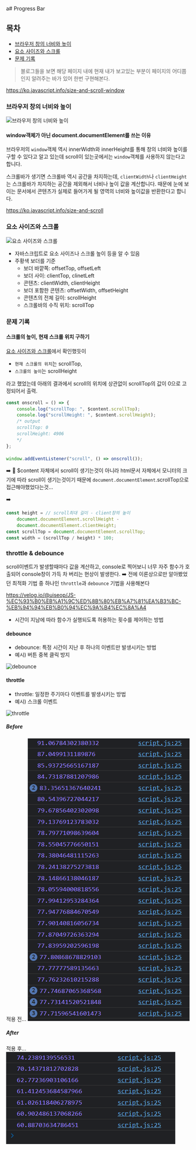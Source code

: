a# Progress Bar

## 목차

<ul>
<li><a href="#browser">브라우저 창의 너비와 높이</a></li>
<li><a href="#scroll">요소 사이즈와 스크롤</a></li>
<li><a href="#problems">문제 기록</a></li>
</ul>

> 블로그들을 보면 해당 페이지 내에 현재 내가 보고있는 부분이 페이지의 어디쯤인지 알려주는 바가 있어 한번 구현해본다.

https://ko.javascript.info/size-and-scroll-window

### <a id="browser">브라우저 창의 너비와 높이</a>

![브라우저 창의 너비와 높이](https://ko.javascript.info/article/size-and-scroll-window/document-client-width-height.svg)

#### window객체가 아닌 document.documentElement를 쓰는 이유

브라우저의 `window`객체 역시 innerWidth와 innerHeight를 통해 창의 너비와 높이를 구할 수 있다고 알고 있는데 scroll이 있는곳에서는 `window`객체를 사용하지 않는다고 합니다.

스크롤바가 생기면 스크롤바 역시 공간을 차지하는데, `clientWidth`나 `clientHeight`는 스크롤바가 차지하는 공간을 제외해서 너비나 높이 값을 계산합니다. 때문에 눈에 보이는 문서에서 콘텐츠가 실제로 들어가게 될 영역의 너비와 높이값을 반환한다고 합니다.

https://ko.javascript.info/size-and-scroll

### <a id="scroll">요소 사이즈와 스크롤</a>

![요소 사이즈와 스크롤](https://media.vlpt.us/images/wiostz98kr/post/dec62e7b-1432-4db2-8154-8539fb0b3689/image.png)

-   자바스크립트로 요소 사이즈나 스크롤 높이 등을 알 수 있음
-   주황색 보더를 기준
    -   보더 바깥쪽: offsetTop, offsetLeft
    -   보더 사이: clientTop, clinetLeft
    -   콘텐츠: clientWidth, clientHeight
    -   보더 포함한 콘텐츠: offsetWidth, offsetHeight
    -   콘텐츠의 전체 길이: scrollHeight
    -   스크롤바의 수직 위치: scrollTop

### <a id="problems">문제 기록</a>

#### 스크롤의 높이, 현재 스크롤 위치 구하기

<a href="#scroll">요소 사이즈와 스크롤</a>에서 확인했듯이

-   `현재 스크롤의 위치`는 scrollTop,
-   `스크롤의 높이`는 scrollHeight

라고 했었는데 아래의 결과에서 scroll의 위치에 상관없이 scrollTop의 값이 0으로 고정되어서 출력.

```javascript
const onscroll = () => {
    console.log("scrollTop: ", $content.scrollTop);
    console.log("scrollHeight: ", $content.scrollHeight);
    /* output
    scrollTop: 0
    scrollHeight: 4906
    */
};

window.addEventListener("scroll", () => onscroll());
```

➡️ 🤯 $content 자체에서 scroll이 생기는것이 아니라 html문서 자체에서 모니터의 크기에 따라 scroll이 생기는것이기 때문에 `document.documentElement`.scrollTop으로 접근해야했었다는것...

➡️

```javascript
const height = // scroll최대 길이 - client창의 높이
    document.documentElement.scrollHeight -
    document.documentElement.clientHeight;
const scrollTop = document.documentElement.scrollTop;
const width = (scrollTop / height) * 100;
```

### throttle & debounce

scroll이벤트가 발생할때마다 값을 계산하고, console로 찍어보니 너무 자주 함수가 호출되어 console창이 가득 차 버리는 현상이 발생한다. ➡️ 전에 이론상으로만 알아봤었던 최적화 기법 중 하나인 `throttle`과 `debounce` 기법을 사용해본다 

https://velog.io/@uiseop/JS-%EC%93%B0%EB%A1%9C%ED%8B%80%EB%A7%81%EA%B3%BC-%EB%94%94%EB%B0%94%EC%9A%B4%EC%8A%A4

- 시간이 지남에 따라 함수가 실행되도록 허용하는 횟수를 제어하는 방법

#### debounce

- debounce: 특정 시간이 지난 후 하나의 이벤트만 발생시키는 방법
- 예시) 버튼 중복 클릭 방지

![debounce](https://img1.daumcdn.net/thumb/R1280x0/?scode=mtistory2&fname=https%3A%2F%2Fblog.kakaocdn.net%2Fdn%2F4rclV%2Fbtq0ApFD65V%2F34Jw0Gdel1hvvHohbxG2tk%2Fimg.png)

#### throttle

- throttle: 일정한 주기마다 이벤트를 발생시키는 방법
- 예시) 스크롤 이벤트

![throttle](https://img1.daumcdn.net/thumb/R1280x0/?scode=mtistory2&fname=https%3A%2F%2Fblog.kakaocdn.net%2Fdn%2FbkUExC%2Fbtq0zZf9s1c%2FQ559Kyka5nQc0dZL8OL1W1%2Fimg.png)

##### Before
적용 전... 
![before](./images/before.png)
##### After
적용 후...
![after](./images/after.png)